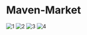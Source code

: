 # Maven-Market

![1](https://github.com/touhiduzzaman-tuhin/Maven-Market/assets/67516167/4ba36cd8-d29c-4f2c-91b4-aba19def6703)
![2](https://github.com/touhiduzzaman-tuhin/Maven-Market/assets/67516167/6b8ba369-152d-4539-bd94-177bf440340e)
![3](https://github.com/touhiduzzaman-tuhin/Maven-Market/assets/67516167/6cd35e7e-ded1-4f07-afa2-a9a9ccba40a0)
![4](https://github.com/touhiduzzaman-tuhin/Maven-Market/assets/67516167/327c70ea-895f-4e36-a9ea-7e2553fbaccd)
